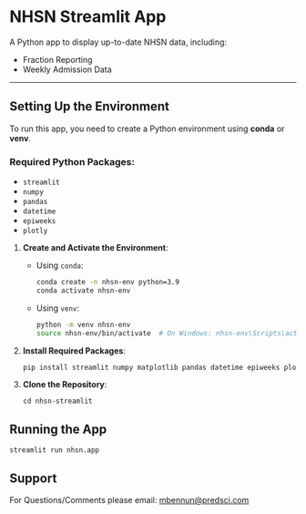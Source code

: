 # NHSN Streamlit App

A Python app to display up-to-date NHSN data, including:
- Fraction Reporting
- Weekly Admission Data

---

## Setting Up the Environment

To run this app, you need to create a Python environment using **conda** or **venv**.

### Required Python Packages:
- `streamlit`
- `numpy`
- `pandas`
- `datetime`
- `epiweeks`
- `plotly`

1. **Create and Activate the Environment**:
   - Using `conda`:
     ```bash
     conda create -n nhsn-env python=3.9
     conda activate nhsn-env
     ```
   - Using `venv`:
     ```bash
     python -m venv nhsn-env
     source nhsn-env/bin/activate  # On Windows: nhsn-env\Scripts\activate
     ```

2. **Install Required Packages**:
   ```bash
   pip install streamlit numpy matplotlib pandas datetime epiweeks plotly
    ```
   
3. **Clone the Repository**:
   ```git clone <repository_url>
   cd nhsn-streamlit
   ```

## Running the App

   ```
   streamlit run nhsn.app
  ```
## Support

For Questions/Comments please email: mbennun@predsci.com
